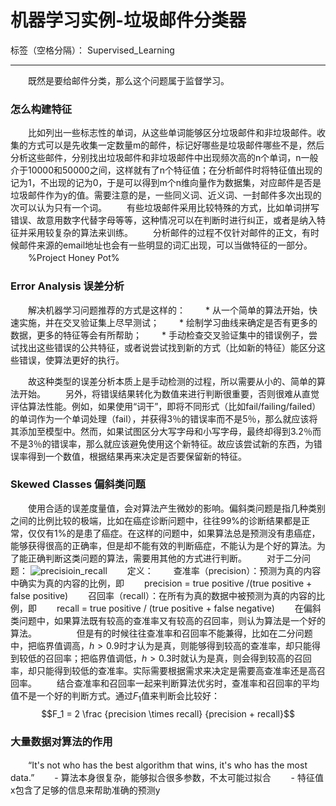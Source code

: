 ﻿# 机器学习实例-垃圾邮件分类器

标签（空格分隔）： Supervised_Learning

---
　　既然是要给邮件分类，那么这个问题属于监督学习。
### 怎么构建特征
　　比如列出一些标志性的单词，从这些单词能够区分垃圾邮件和非垃圾邮件。收集的方式可以是先收集一定数量m的邮件，标记好哪些是垃圾邮件哪些不是，然后分析这些邮件，分别找出垃圾邮件和非垃圾邮件中出现频次高的n个单词，n一般介于10000和50000之间，这样就有了n个特征值；在分析邮件时将特征值出现的记为1，不出现的记为0，于是可以得到m个n维向量作为数据集，对应邮件是否是垃圾邮件作为y的值。需要注意的是，一些同义词、近义词、一封邮件多次出现的次可以认为只有一个词。
　　有些垃圾邮件采用比较特殊的方式，比如单词拼写错误、故意用数字代替字母等等，这种情况可以在判断时进行纠正，或者是纳入特征并采用较复杂的算法来训练。
　　分析邮件的过程不仅针对邮件的正文，有时候邮件来源的email地址也会有一些明显的词汇出现，可以当做特征的一部分。
　　%Project Honey Pot%

### Error Analysis 误差分析
　　解决机器学习问题推荐的方式是这样的：
　　* 从一个简单的算法开始，快速实施，并在交叉验证集上尽早测试；
　　* 绘制学习曲线来确定是否有更多的数据，更多的特征等会有所帮助；
　　* 手动检查交叉验证集中的错误例子，尝试找出这些错误的公共特征，或者说尝试找到新的方式（比如新的特征）能区分这些错误，使算法更好的执行。

　　故这种类型的误差分析本质上是手动检测的过程，所以需要从小的、简单的算法开始。
　　另外，将错误结果转化为数值来进行判断很重要，否则很难从直觉评估算法性能。例如，如果使用“词干”，即将不同形式（比如fail/failing/failed）的单词作为一个单词处理（fail），并获得3％的错误率而不是5％，那么就应该将其添加至模型中。然而，如果试图区分大写字母和小写字母，最终却得到3.2％而不是3％的错误率，那么就应该避免使用这个新特征。故应该尝试新的东西，为错误率得到一个数值，根据结果再来决定是否要保留新的特征。
　　
### Skewed Classes 偏斜类问题
　　使用合适的误差度量值，会对算法产生微妙的影响。偏斜类问题是指几种类别之间的比例比较的极端，比如在癌症诊断问题中，往往99%的诊断结果都是正常，仅仅有1%的是患了癌症。在这样的问题中，如果算法总是预测没有患癌症，能够获得很高的正确率，但是却不能有效的判断癌症，不能认为是个好的算法。为了能正确判断这类问题的算法，需要用其他的方式进行判断。
　　对于二分问题：
![precisioin_recall](http://97.64.17.179:8615/ml/precision_recall.png)
　　定义：
　　查准率（precision）：预测为真的内容中确实为真的内容的比例，即
　　precision = true positive /(true positive + false positive)
　　召回率（recall）：在所有为真的数据中被预测为真的内容的比例，即
　　recall = true positive / (true positive + false negative)
　　在偏斜类问题中，如果算法既有较高的查准率又有较高的召回率，则认为算法是一个好的算法。
　　
　　但是有的时候往往查准率和召回率不能兼得，比如在二分问题中，把临界值调高，$h>0.9$时才认为是真，则能够得到较高的查准率，却只能得到较低的召回率；把临界值调低，$h>0.3$时就认为是真，则会得到较高的召回率，却只能得到较低的查准率。实际需要根据需求来决定是需要高查准率还是高召回率。
　　结合查准率和召回率一起来判断算法优劣时，查准率和召回率的平均值不是一个好的判断方式。通过$F_1$值来判断会比较好：
$$F_1 = 2 \frac {precision \times recall} {precision + recall}$$

### 大量数据对算法的作用
　　“It's not who has the best algorithm that wins, it's who has the most data.”
　　- 算法本身很复杂，能够拟合很多参数，不太可能过拟合
　　- 特征值x包含了足够的信息来帮助准确的预测y
　　
　　
　　



